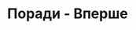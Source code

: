 ---
contentType: advice_settings
title: Поради - Вперше
metaDescription: Поради про все від авторів і читачів вперше
metaKeywords: поради, маю питання
tags_title: Поради з тегом {{tag}} - Вперше
tags_metaDescription: Поради з тегом {{tag}}
tags_metaKeywords: Поради, {{tag}}
---